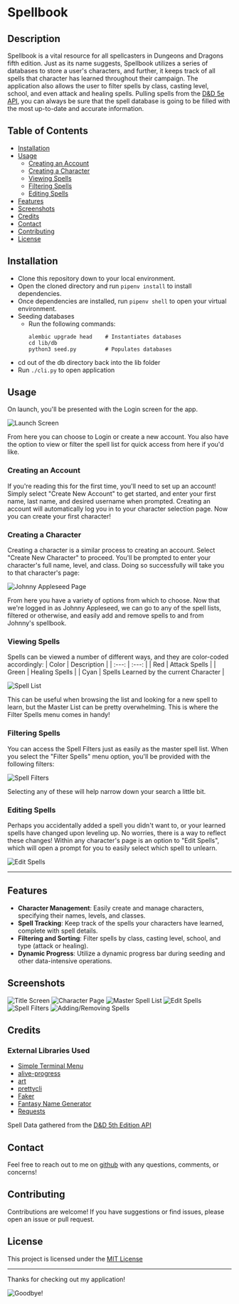 # Spellbook

## Description

Spellbook is a vital resource for all spellcasters in Dungeons and Dragons fifth edition. Just as its name suggests, Spellbook utilizes a series of databases to store a user's characters, and further, it keeps track of all
spells that character has learned throughout their campaign. The application also allows the user to filter spells by class, casting level, school, and even attack and healing spells. Pulling spells from the [D&D 5e API](https://www.dnd5eapi.co/), you can always be sure that the spell database is going to be filled with the most up-to-date and accurate information.

## Table of Contents
- [Installation](#installation)
- [Usage](#Uuage)
    - [Creating an Account](#creating-an-account)
    - [Creating a Character](#creating-a-character)
    - [Viewing Spells](#viewing-spells)
    - [Filtering Spells](#filtering-spells)
    - [Editing Spells](#editing-spells)
- [Features](#features)
- [Screenshots](#screenshots)
- [Credits](#credits)
- [Contact](#contact)
- [Contributing](#contributing)
- [License](#license)

## Installation

- Clone this repository down to your local environment.
- Open the cloned directory and run `pipenv install` to install dependencies.
- Once dependencies are installed, run `pipenv shell` to open your virtual environment.
- Seeding databases
    - Run the following commands:
        ```
        alembic upgrade head    # Instantiates databases
        cd lib/db
        python3 seed.py         # Populates databases
        ```
- cd out of the db directory back into the lib folder
- Run `./cli.py` to open application

## Usage

On launch, you'll be presented with the Login screen for the app.

![Launch Screen](./screenshots/Title-screen.png)

From here you can choose to Login or create a new account. You also have the option to view or filter the spell list for quick access from here if you'd like.

### Creating an Account

If you're reading this for the first time, you'll need to set up an account! Simply select "Create New Account" to get started, and enter your first name, last name, and desired username when prompted. Creating an account will automatically log you in to your character selection page. Now you can create your first character! 

### Creating a Character

Creating a character is a similar process to creating an account. Select "Create New Character" to proceed. You'll be prompted to enter your character's full name, level, and class. Doing so successfully will take you to that character's page:

![Johnny Appleseed Page](./screenshots/character-page.png)

From here you have a variety of options from which to choose. Now that we're logged in as Johnny Appleseed, we can go to any of the spell lists, filtered or otherwise, and easily add and remove spells to and from Johnny's spellbook.

### Viewing Spells
Spells can be viewed a number of different ways, and they are color-coded accordingly:
| Color | Description |
| :---: | :---: |
| Red | Attack Spells |
| Green | Healing Spells |
| Cyan | Spells Learned by the current Character |

![Spell List](./screenshots/master-spell-list.png)

This can be useful when browsing the list and looking for a new spell to learn, but the Master List can be pretty overwhelming. This is where the Filter Spells menu comes in handy!

### Filtering Spells

You can access the Spell Filters just as easily as the master spell list. When you select the "Filter Spells" menu option, you'll be provided with the following filters:

![Spell Filters](./screenshots/Spell%20Filters.png)

Selecting any of these will help narrow down your search a little bit. 

### Editing Spells

Perhaps you accidentally added a spell you didn't want to, or your learned spells have changed upon leveling up. No worries, there is a way to reflect these changes! Within any character's page is an option to "Edit Spells", which will open a prompt for you to easily select which spell to unlearn.

![Edit Spells](./screenshots/edit-spells.png)



---

## Features

- **Character Management**: Easily create and manage characters, specifying their names, levels, and classes.
- **Spell Tracking**: Keep track of the spells your characters have learned, complete with spell details.
- **Filtering and Sorting**: Filter spells by class, casting level, school, and type (attack or healing).
- **Dynamic Progress**: Utilize a dynamic progress bar during seeding and other data-intensive operations.

## Screenshots
![Title Screen](./screenshots/Title-screen.png)
![Character Page](./screenshots/character-page.png)
![Master Spell List](./screenshots/master-spell-list.png)
![Edit Spells](./screenshots/edit-spells.png)
![Spell Filters](./screenshots/Spell%20Filters.png)
![Adding/Removing Spells](./screenshots/Add-remove-spells.gif)

## Credits
### External Libraries Used
- [Simple Terminal Menu](https://pypi.org/project/simple-term-menu/)
- [alive-progress](https://github.com/rsalmei/alive-progress#readme)
- [art](https://pypi.org/project/art/)
- [prettycli](https://github.com/noyoshi/prettycli)
- [Faker](https://faker.readthedocs.io/en/master/)
- [Fantasy Name Generator](https://pypi.org/project/fantasynames/)
- [Requests](https://pypi.org/project/requests/)

Spell Data gathered from the [D&D 5th Edition API](https://www.dnd5eapi.co/)

## Contact

Feel free to reach out to me on [github](https://github.com/shroobear) with any questions, comments, or concerns!

## Contributing

Contributions are welcome! If you have suggestions or find issues, please open an issue or pull request.

## License

This project is licensed under the [MIT License](https://opensource.org/license/mit/)

---
Thanks for checking out my application!

![Goodbye!](./screenshots/goodbye.png)